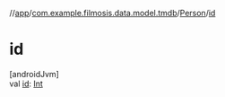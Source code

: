 //[app](../../../index.md)/[com.example.filmosis.data.model.tmdb](../index.md)/[Person](index.md)/[id](id.md)

# id

[androidJvm]\
val [id](id.md): [Int](https://kotlinlang.org/api/latest/jvm/stdlib/kotlin/-int/index.html)
